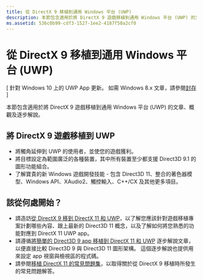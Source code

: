 ```yaml
---
title: 從 DirectX 9 移植到通用 Windows 平台 (UWP)
description: 本節包含適用於將 DirectX 9 遊戲移植到通用 Windows 平台 (UWP) 的文章、概觀及逐步解說。
ms.assetid: 536c0b99-cdf3-1527-1ee2-4187f50a2cf0
---
```


# 從 DirectX 9 移植到通用 Windows 平台 (UWP)


\[ 針對 Windows 10 上的 UWP App 更新。 如需 Windows 8.x 文章，請參閱[封存](http://go.microsoft.com/fwlink/p/?linkid=619132) \]

本節包含適用於將 DirectX 9 遊戲移植到通用 Windows 平台 (UWP) 的文章、概觀及逐步解說。

##  將 DirectX 9 遊戲移植到 UWP


-   將觸角延伸到 UWP 的使用者，並使您的遊戲獲利。
-   將目標設定為範圍廣泛的各種裝置，其中所有裝置至少都支援 Direct3D 9.1 的圖形功能組合。
-   了解寶貴的新 Windows 遊戲開發技能 - 包含 Direct3D 11、整合的著色器模型、Windows API、XAudio2、觸控輸入、C++/CX 及其他更多項目。

## 該從何處開始？


-   請造訪[從 DirectX 9 移到 DirectX 11 和 UWP](porting-considerations.md)，以了解您應該針對遊戲移植專案計劃哪些內容、跟上最新的 Direct3D 11 概念，以及了解如何將您熟悉的功能對應到 DirectX 11 UWP app。
-   請遵循[將簡單的 Direct3D 9 app 移植到 DirectX 11 和 UWP](walkthrough--simple-port-from-direct3d-9-to-11-1.md) 逐步解說文章，以便直接比較 Direct3D 9 與 Direct3D 11 圖形架構。 這個逐步解說也提供用來設定 app 視窗與檢視區的程式碼。
-   請參閱[移植 DirectX 11 的常見問題集](directx-porting-faq.md)，以取得關於從 DirectX 9 移植時所發生的常見問題解答。

 

 






<!--HONumber=Mar16_HO1-->


